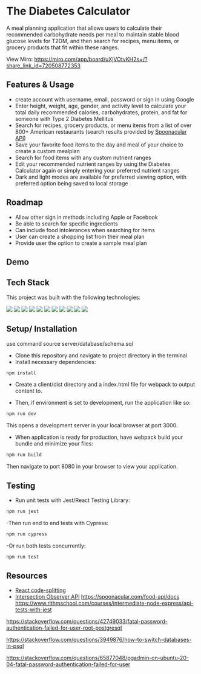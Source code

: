 # The Diabetes Calculator

A meal planning application that allows users to calculate their recommended carbohydrate needs per meal to maintain stable blood glucose levels for T2DM, and then search for recipes, menu items, or grocery products that fit within these ranges.

View Miro: https://miro.com/app/board/uXjVOtvKH2s=/?share_link_id=720508772353

## Features & Usage

-  create account with username, email, password or sign in using Google
-  Enter height, weight, age, gender, and activity level to calculate your total daily recommended calories, carbohydrates, protein, and fat for someone with Type 2 Diabetes Mellitus
-  Search for recipes, grocery products, or menu items from a list of over 800+ American restaurants (search results provided by [Spoonacular API](https://spoonacular.com/food-api))
-  Save your favorite food items to the day and meal of your choice to create a custom mealplan
-  Search for food items with any custom nutrient ranges
-  Edit your recommended nutrient ranges by using the Diabetes Calculator again or simply entering your preferred nutrient ranges
-  Dark and light modes are available for preferred viewing option, with preferred option being saved to local storage

## Roadmap

-  Allow other sign in methods including Apple or Facebook
-  Be able to search for specific ingredients
-  Can include food intolerances when searching for items
-  User can create a shopping list from their meal plan
-  Provide user the option to create a sample meal plan

## Demo

## Tech Stack

This project was built with the following technologies:

<img src="https://img.shields.io/badge/React-20232A?style=for-the-badge&logo=react&logoColor=61DAFB" />
<img src="https://img.shields.io/badge/Express.js-000000?style=for-the-badge&logo=express&logoColor=white" />
<img src="https://img.shields.io/badge/Node.js-339933?style=for-the-badge&logo=nodedotjs&logoColor=white" />
<img src="https://img.shields.io/badge/JavaScript-323330?style=for-the-badge&logo=javascript&logoColor=F7DF1E" />
<img src="https://img.shields.io/badge/Sass-CC6699?style=for-the-badge&logo=sass&logoColor=white" />
<img src="https://img.shields.io/badge/CSS3-1572B6?style=for-the-badge&logo=css3&logoColor=white" />
<img src="https://img.shields.io/badge/prettier-1A2C34?style=for-the-badge&logo=prettier&logoColor=F7BA3E" />
<img src="https://img.shields.io/badge/Webpack-8DD6F9?style=for-the-badge&logo=Webpack&logoColor=white" />
<img src="https://img.shields.io/badge/Babel-F9DC3E?style=for-the-badge&logo=babel&logoColor=white" />
<img src="https://img.shields.io/badge/Jest-C21325?style=for-the-badge&logo=jest&logoColor=white" />
<img src="https://img.shields.io/badge/Cypress-17202C?style=for-the-badge&logo=cypress&logoColor=white" />

## Setup/ Installation

use command source server/database/schema.sql

-  Clone this repository and navigate to project directory in the terminal
-  Install necessary dependencies:

```bash
npm install
```

-  Create a client/dist directory and a index.html file for webpack to output content to.

-  Then, if environment is set to development, run the application like so:

```bash
npm run dev
```

This opens a development server in your local browser at port 3000.

-  When application is ready for production, have webpack build your bundle and minimize your files:

```bash
npm run build
```

Then navigate to port 8080 in your browser to view your application.

## Testing

-  Run unit tests with Jest/React Testing Library:

```bash
npm run jest
```

-Then run end to end tests with Cypress:

```bash
npm run cypress
```

-Or run both tests concurrently:

```bash
npm run test
```

## Resources

-  [React code-splitting](https://reactjs.org/docs/code-splitting.html)
-  [Intersection Observer API](https://developer.mozilla.org/en-US/docs/Web/API/Intersection_Observer_API)
   https://spoonacular.com/food-api/docs
   https://www.rithmschool.com/courses/intermediate-node-express/api-tests-with-jest

https://stackoverflow.com/questions/42749033/fatal-password-authentication-failed-for-user-root-postgresql

https://stackoverflow.com/questions/3949876/how-to-switch-databases-in-psql

https://stackoverflow.com/questions/65877048/pgadmin-on-ubuntu-20-04-fatal-password-authentication-failed-for-user
